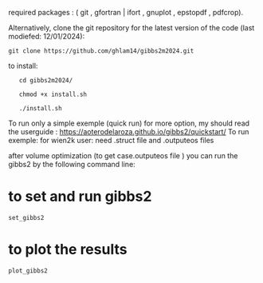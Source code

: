 required packages : ( git , gfortran | ifort  , gnuplot , epstopdf , pdfcrop).

Alternatively, clone the git repository for the latest version of the code (last modiefed: 12/01/2024):
   
    git clone https://github.com/ghlam14/gibbs2m2024.git
 
to install:

       cd gibbs2m2024/
       
       chmod +x install.sh
              
       ./install.sh
To run only a simple exemple (quick run) for more option, my should read the userguide :
      https://aoterodelaroza.github.io/gibbs2/quickstart/
To run exemple:
for wien2k user: need   .struct file and .outputeos  files

after volume  optimization (to  get  case.outputeos file ) you can run  the gibbs2  by the following command line:

# to set and run gibbs2 
    set_gibbs2            
# to plot the results
    plot_gibbs2            

